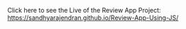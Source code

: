 Click here to see the Live of the Review App Project: https://sandhyarajendran.github.io/Review-App-Using-JS/
